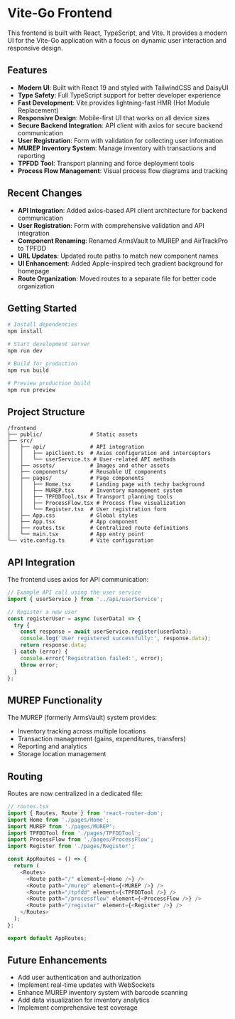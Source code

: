 # Vite-Go Frontend

This frontend is built with React, TypeScript, and Vite. It provides a modern UI for the Vite-Go application with a focus on dynamic user interaction and responsive design.

## Features

- **Modern UI**: Built with React 19 and styled with TailwindCSS and DaisyUI
- **Type Safety**: Full TypeScript support for better developer experience
- **Fast Development**: Vite provides lightning-fast HMR (Hot Module Replacement)
- **Responsive Design**: Mobile-first UI that works on all device sizes
- **Secure Backend Integration**: API client with axios for secure backend communication
- **User Registration**: Form with validation for collecting user information
- **MUREP Inventory System**: Manage inventory with transactions and reporting
- **TPFDD Tool**: Transport planning and force deployment tools
- **Process Flow Management**: Visual process flow diagrams and tracking

## Recent Changes

- **API Integration**: Added axios-based API client architecture for backend communication
- **User Registration**: Form with comprehensive validation and API integration
- **Component Renaming**: Renamed ArmsVault to MUREP and AirTrackPro to TPFDD
- **URL Updates**: Updated route paths to match new component names
- **UI Enhancement**: Added Apple-inspired tech gradient background for homepage
- **Route Organization**: Moved routes to a separate file for better code organization

## Getting Started

```bash
# Install dependencies
npm install

# Start development server
npm run dev

# Build for production
npm run build

# Preview production build
npm run preview
```

## Project Structure

```
/frontend
├── public/               # Static assets
├── src/
│   ├── api/              # API integration
│   │   ├── apiClient.ts  # Axios configuration and interceptors
│   │   └── userService.ts # User-related API methods
│   ├── assets/           # Images and other assets
│   ├── components/       # Reusable UI components
│   ├── pages/            # Page components
│   │   ├── Home.tsx      # Landing page with techy background
│   │   ├── MUREP.tsx     # Inventory management system
│   │   ├── TPFDDTool.tsx # Transport planning tools
│   │   ├── ProcessFlow.tsx # Process flow visualization
│   │   └── Register.tsx  # User registration form
│   ├── App.css           # Global styles
│   ├── App.tsx           # App component
│   ├── routes.tsx        # Centralized route definitions
│   └── main.tsx          # App entry point
└── vite.config.ts        # Vite configuration
```

## API Integration

The frontend uses axios for API communication:

```typescript
// Example API call using the user service
import { userService } from '../api/userService';

// Register a new user
const registerUser = async (userData) => {
  try {
    const response = await userService.register(userData);
    console.log('User registered successfully:', response.data);
    return response.data;
  } catch (error) {
    console.error('Registration failed:', error);
    throw error;
  }
};
```

## MUREP Functionality

The MUREP (formerly ArmsVault) system provides:

- Inventory tracking across multiple locations
- Transaction management (gains, expenditures, transfers)
- Reporting and analytics
- Storage location management

## Routing

Routes are now centralized in a dedicated file:

```typescript
// routes.tsx
import { Routes, Route } from 'react-router-dom';
import Home from './pages/Home';
import MUREP from './pages/MUREP';
import TPFDDTool from './pages/TPFDDTool';
import ProcessFlow from './pages/ProcessFlow';
import Register from './pages/Register';

const AppRoutes = () => {
  return (
    <Routes>
      <Route path="/" element={<Home />} />
      <Route path="/murep" element={<MUREP />} />
      <Route path="/tpfdd" element={<TPFDDTool />} />
      <Route path="/processflow" element={<ProcessFlow />} />
      <Route path="/register" element={<Register />} />
    </Routes>
  );
};

export default AppRoutes;
```

## Future Enhancements

- Add user authentication and authorization
- Implement real-time updates with WebSockets
- Enhance MUREP inventory system with barcode scanning
- Add data visualization for inventory analytics
- Implement comprehensive test coverage